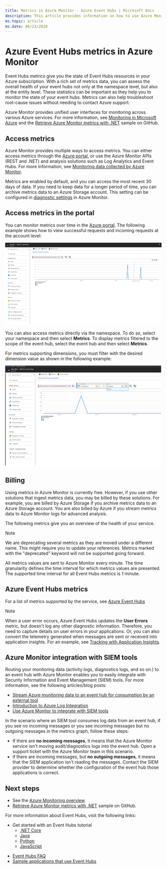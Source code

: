 ```yaml
---
title: Metrics in Azure Monitor - Azure Event Hubs | Microsoft Docs
description: This article provides information on how to use Azure Monitoring to monitor Azure Event Hubs
ms.topic: article
ms.date: 06/23/2020
---
```


# Azure Event Hubs metrics in Azure Monitor

Event Hubs metrics give you the state of Event Hubs resources in your Azure subscription. With a rich set of metrics data, you can assess the overall health of your event hubs not only at the namespace level, but also at the entity level. These statistics can be important as they help you to monitor the state of your event hubs. Metrics can also help troubleshoot root-cause issues without needing to contact Azure support.

Azure Monitor provides unified user interfaces for monitoring across various Azure services. For more information, see [Monitoring in Microsoft Azure](../azure-monitor/overview.md) and the [Retrieve Azure Monitor metrics with .NET](https://github.com/Azure-Samples/monitor-dotnet-metrics-api) sample on GitHub.

## Access metrics

Azure Monitor provides multiple ways to access metrics. You can either access metrics through the [Azure portal](https://portal.azure.com), or use the Azure Monitor APIs (REST and .NET) and analysis solutions such as Log Analytics and Event Hubs. For more information, see [Monitoring data collected by Azure Monitor](../azure-monitor/platform/data-platform.md).

Metrics are enabled by default, and you can access the most recent 30 days of data. If you need to keep data for a longer period of time, you can archive metrics data to an Azure Storage account. This setting can be configured in [diagnostic settings](../azure-monitor/platform/diagnostic-settings.md) in Azure Monitor.


## Access metrics in the portal

You can monitor metrics over time in the [Azure portal](https://portal.azure.com). The following example shows how to view successful requests and incoming requests at the account level:

![View successful metrics][1]

You can also access metrics directly via the namespace. To do so, select your namespace and then select **Metrics**. To display metrics filtered to the scope of the event hub, select the event hub and then select **Metrics**.

For metrics supporting dimensions, you must filter with the desired dimension value as shown in the following example:

![Filter with dimension value][2]

## Billing

Using metrics in Azure Monitor is currently free. However, if you use other solutions that ingest metrics data, you may be billed by these solutions. For example, you are billed by Azure Storage if you archive metrics data to an Azure Storage account. You are also billed by Azure if you stream metrics data to Azure Monitor logs for advanced analysis.

The following metrics give you an overview of the health of your service. 

> [!NOTE]
> We are deprecating several metrics as they are moved under a different name. This might require you to update your references. Metrics marked with the "deprecated" keyword will not be supported going forward.

All metrics values are sent to Azure Monitor every minute. The time granularity defines the time interval for which metrics values are presented. The supported time interval for all Event Hubs metrics is 1 minute.

## Azure Event Hubs metrics
For a list of metrics supported by the service, see [Azure Event Hubs](../azure-monitor/platform/metrics-supported.md#microsofteventhubnamespaces)

> [!NOTE]
> When a user error occurs, Azure Event Hubs updates the **User Errors** metric, but doesn't log any other diagnostic information. Therefore, you need to capture details on user errors in your applications. Or, you can also convert the telemetry generated when messages are sent or received into application insights. For an example, see [Tracking with Application Insights](../service-bus-messaging/service-bus-end-to-end-tracing.md#tracking-with-azure-application-insights).

## Azure Monitor integration with SIEM tools
Routing your monitoring data (activity logs, diagnostics logs, and so on.) to an event hub with Azure Monitor enables you to easily integrate with Security Information and Event Management (SIEM) tools. For more information, see the following articles/blog posts:

- [Stream Azure monitoring data to an event hub for consumption by an external tool](../azure-monitor/platform/stream-monitoring-data-event-hubs.md)
- [Introduction to Azure Log Integration](/previous-versions/azure/security/fundamentals/azure-log-integration-overview)
- [Use Azure Monitor to integrate with SIEM tools](https://azure.microsoft.com/blog/use-azure-monitor-to-integrate-with-siem-tools/)

In the scenario where an SIEM tool consumes log data from an event hub, if you see no incoming messages or you see incoming messages but no outgoing messages in the metrics graph, follow these steps:

- If there are **no incoming messages**, it means that the Azure Monitor service isn't moving audit/diagnostics logs into the event hub. Open a support ticket with the Azure Monitor team in this scenario. 
- if there are incoming messages, but **no outgoing messages**, it means that the SIEM application isn't reading the messages. Contact the SIEM provider to determine whether the configuration of the event hub those applications is correct.


## Next steps

* See the [Azure Monitoring overview](../azure-monitor/overview.md).
* [Retrieve Azure Monitor metrics with .NET](https://github.com/Azure-Samples/monitor-dotnet-metrics-api) sample on GitHub. 

For more information about Event Hubs, visit the following links:

- Get started with an Event Hubs tutorial
    - [.NET Core](event-hubs-dotnet-standard-getstarted-send.md)
    - [Java](event-hubs-java-get-started-send.md)
    - [Python](event-hubs-python-get-started-send.md)
    - [JavaScript](event-hubs-java-get-started-send.md)
* [Event Hubs FAQ](event-hubs-faq.md)
* [Sample applications that use Event Hubs](https://github.com/Azure/azure-event-hubs/tree/master/samples)

[1]: ./media/event-hubs-metrics-azure-monitor/event-hubs-monitor1.png
[2]: ./media/event-hubs-metrics-azure-monitor/event-hubs-monitor2.png
